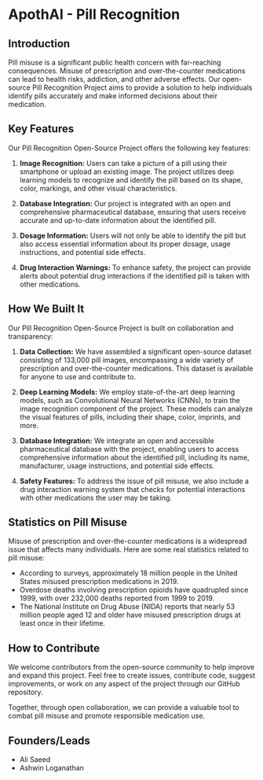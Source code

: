 # ApothAI - Pill Recognition

## Introduction

Pill misuse is a significant public health concern with far-reaching consequences. Misuse of prescription and over-the-counter medications can lead to health risks, addiction, and other adverse effects. Our open-source Pill Recognition Project aims to provide a solution to help individuals identify pills accurately and make informed decisions about their medication.

## Key Features

Our Pill Recognition Open-Source Project offers the following key features:

1. **Image Recognition:** Users can take a picture of a pill using their smartphone or upload an existing image. The project utilizes deep learning models to recognize and identify the pill based on its shape, color, markings, and other visual characteristics.

2. **Database Integration:** Our project is integrated with an open and comprehensive pharmaceutical database, ensuring that users receive accurate and up-to-date information about the identified pill.

3. **Dosage Information:** Users will not only be able to identify the pill but also access essential information about its proper dosage, usage instructions, and potential side effects.

4. **Drug Interaction Warnings:** To enhance safety, the project can provide alerts about potential drug interactions if the identified pill is taken with other medications.

## How We Built It

Our Pill Recognition Open-Source Project is built on collaboration and transparency:

1. **Data Collection:** We have assembled a significant open-source dataset consisting of 133,000 pill images, encompassing a wide variety of prescription and over-the-counter medications. This dataset is available for anyone to use and contribute to.

2. **Deep Learning Models:** We employ state-of-the-art deep learning models, such as Convolutional Neural Networks (CNNs), to train the image recognition component of the project. These models can analyze the visual features of pills, including their shape, color, imprints, and more.

3. **Database Integration:** We integrate an open and accessible pharmaceutical database with the project, enabling users to access comprehensive information about the identified pill, including its name, manufacturer, usage instructions, and potential side effects.

4. **Safety Features:** To address the issue of pill misuse, we also include a drug interaction warning system that checks for potential interactions with other medications the user may be taking.

## Statistics on Pill Misuse

Misuse of prescription and over-the-counter medications is a widespread issue that affects many individuals. Here are some real statistics related to pill misuse:

- According to surveys, approximately 18 million people in the United States misused prescription medications in 2019.
- Overdose deaths involving prescription opioids have quadrupled since 1999, with over 232,000 deaths reported from 1999 to 2019.
- The National Institute on Drug Abuse (NIDA) reports that nearly 53 million people aged 12 and older have misused prescription drugs at least once in their lifetime.

## How to Contribute

We welcome contributors from the open-source community to help improve and expand this project. Feel free to create issues, contribute code, suggest improvements, or work on any aspect of the project through our GitHub repository.

Together, through open collaboration, we can provide a valuable tool to combat pill misuse and promote responsible medication use.

## Founders/Leads

- Ali Saeed
- Ashwin Loganathan
